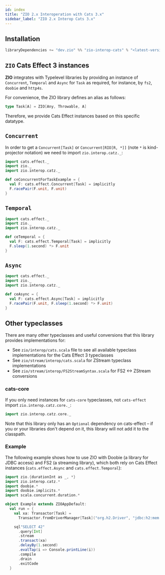 ```yaml
---
id: index
title: "ZIO 2.x Interoperation with Cats 3.x"
sidebar_label: "ZIO 2.x Interop Cats 3.x"
---
```


## Installation

```sbt
libraryDependencies += "dev.zio" %% "zio-interop-cats" % "<latest-version>"
```

## `ZIO` Cats Effect 3 instances

**ZIO** integrates with Typelevel libraries by providing an instance of `Concurrent`, `Temporal` and `Async` for `Task`
as required, for instance, by `fs2`, `doobie` and `http4s`.

For convenience, the ZIO library defines an alias as follows:

```scala
type Task[A] = ZIO[Any, Throwable, A]
```

Therefore, we provide Cats Effect instances based on this specific datatype.

## `Concurrent`

In order to get a `Concurrent[Task]` or `Concurrent[RIO[R, *]]` (note `*` is kind-projector notation) we need to import `zio.interop.catz._`:

```scala
import cats.effect._
import zio._
import zio.interop.catz._

def ceConcurrentForTaskExample = {
  val F: cats.effect.Concurrent[Task] = implicitly
  F.racePair(F.unit, F.unit)
}
```

## `Temporal`

```scala
import cats.effect._
import zio._
import zio.interop.catz._

def ceTemporal = {
  val F: cats.effect.Temporal[Task] = implicitly
  F.sleep(1.second) *> F.unit
}
```

## `Async`

```scala
import cats.effect._
import zio._
import zio.interop.catz._

def ceAsync = {
  val F: cats.effect.Async[Task] = implicitly
  F.racePair(F.unit, F.sleep(1.second) *> F.unit)
}
```

## Other typeclasses

There are many other typeclasses and useful conversions that this library provides implementations for:
* See `zio/interop/cats.scala` file to see all available typeclass implementations for the Cats Effect 3 typeclasses
* See `zio/stream/interop/cats.scala` for ZStream typeclass implementations
* See `zio/stream/interop/FS2StreamSyntax.scala` for FS2 <-> ZStream conversions


### cats-core

If you only need instances for `cats-core` typeclasses, not `cats-effect` import `zio.interop.catz.core._`:

```scala
import zio.interop.catz.core._
```

Note that this library only has an `Optional` dependency on cats-effect – if you or your libraries don't depend on it, this library will not add it to the classpath.

### Example

The following example shows how to use ZIO with Doobie (a library for JDBC access) and FS2 (a streaming library), which both rely on Cats Effect instances (`cats.effect.Async` and `cats.effect.Temporal`):

```scala
import zio.{durationInt as _, *}
import zio.interop.catz.*
import doobie.*
import doobie.implicits.*
import scala.concurrent.duration.*

object Example extends ZIOAppDefault:
  val run = {
    val xa: Transactor[Task] =
      Transactor.fromDriverManager[Task]("org.h2.Driver", "jdbc:h2:mem:test;DB_CLOSE_DELAY=-1", "user", "", None)

    sql"SELECT 42"
      .query[Int]
      .stream
      .transact(xa)
      .delayBy(1.second)
      .evalTap(i => Console.printLine(i))
      .compile
      .drain
      .exitCode
  }
```
